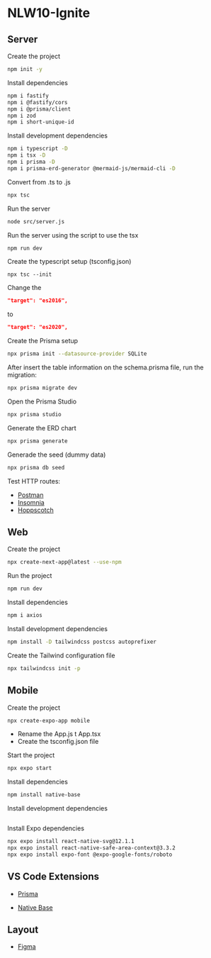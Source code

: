 # NLW10-Ignite

## Server
Create the project
```sh
npm init -y
```

Install dependencies
```sh
npm i fastify
npm i @fastify/cors
npm i @prisma/client
npm i zod
npm i short-unique-id
```

Install development dependencies
```sh
npm i typescript -D
npm i tsx -D
npm i prisma -D
npm i prisma-erd-generator @mermaid-js/mermaid-cli -D
```

Convert from .ts to .js
```sh
npx tsc
```

Run the server
```sh
node src/server.js
```
Run the server using the script to use the tsx
```sh
npm run dev
```

Create the typescript setup (tsconfig.json)
```
npx tsc --init
```
Change the 
```json
"target": "es2016",  
```
to
```json
"target": "es2020",
```

Create the Prisma setup
```sh
npx prisma init --datasource-provider SQLite
```

After insert the table information on the schema.prisma file, run the migration:
```sh
npx prisma migrate dev
```

Open the Prisma Studio
```sh
npx prisma studio
```

Generate the ERD chart
```sh
npx prisma generate
```

Generade the seed (dummy data)
```sh
npx prisma db seed
```

Test HTTP routes:
- [Postman]()
- [Insomnia]()
- [Hoppscotch]()

## Web

Create the project
```sh
npx create-next-app@latest --use-npm
```

Run the project
```sh
npm run dev
```

Install dependencies
```sh
npm i axios
```

Install development dependencies
```sh
npm install -D tailwindcss postcss autoprefixer
```

Create the Tailwind configuration file
```sh
npx tailwindcss init -p
```

## Mobile

Create the project
```sh
npx create-expo-app mobile
```
- Rename the App.js t App.tsx
- Create the tsconfig.json file

Start the project
```sh
npx expo start
```

Install dependencies
```sh
npm install native-base
```

Install development dependencies
```sh

```

Install Expo dependencies
```sh
npx expo install react-native-svg@12.1.1
npx expo install react-native-safe-area-context@3.3.2
npx expo install expo-font @expo-google-fonts/roboto
```

## VS Code Extensions

- [Prisma](https://marketplace.visualstudio.com/items?itemName=Prisma.prisma)


- [Native Base](https://nativebase.io/)


## Layout
- [Figma](https://www.figma.com/file/Ld9q6mt8Rsg7982IzL5DK6/Bolão-da-Copa?node-id=0%3A1)